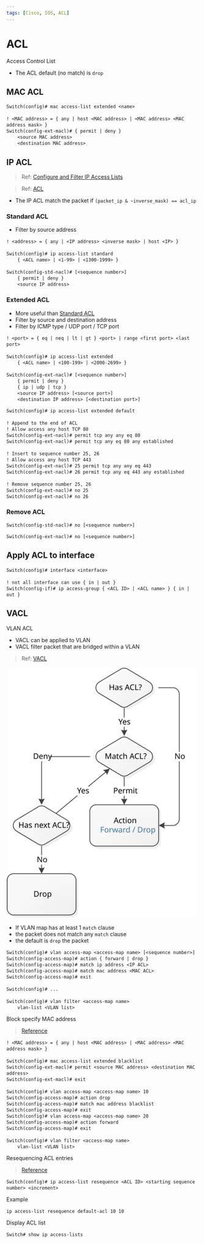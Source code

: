 ```yaml
---
tags: [Cisco, IOS, ACL]
---
```


# ACL

Access Control List

- The ACL default (no match) is `drop`

## MAC ACL

```cisco
Switch(config)# mac access-list extended <name>

! <MAC address> = { any | host <MAC address> | <MAC address> <MAC address mask> }
Switch(config-ext-macl)# { permit | deny } 
    <source MAC address> 
    <destination MAC address>
```

## IP ACL

> Ref: [Configure and Filter IP Access Lists](https://www.cisco.com/c/en/us/support/docs/security/ios-firewall/23602-confaccesslists.html)

> Ref: [ACL](acl.pdf)

- The IP ACL match the packet if `(packet_ip & ~inverse_mask) == acl_ip`

### Standard ACL

- Filter by source address

```cisco
! <address> = { any | <IP address> <inverse mask> | host <IP> }

Switch(config)# ip access-list standard 
    { <ACL name> | <1-99> | <1300-1999> }

Switch(config-std-nacl)# [<sequence number>] 
    { permit | deny } 
    <source IP address>
```

### Extended ACL

- More useful than [Standard ACL](#standard-acl)
- Filter by source and destination address
- Filter by ICMP type / UDP port / TCP port

```cisco title="Syntax"
! <port> = { eq | neq | lt | gt } <port> | range <first port> <last port>

Switch(config)# ip access-list extended 
    { <ACL name> | <100-199> | <2000-2699> }

Switch(config-ext-nacl)# [<sequence number>] 
    { permit | deny } 
    { ip | udp | tcp } 
    <source IP address> [<source port>] 
    <destination IP address> [<destination port>]
```

```cisco title="Sample"
Switch(config)# ip access-list extended default

! Append to the end of ACL
! Allow access any host TCP 80
Switch(config-ext-nacl)# permit tcp any any eq 80
Switch(config-ext-nacl)# permit tcp any eq 80 any established

! Insert to sequence number 25, 26
! Allow access any host TCP 443
Switch(config-ext-nacl)# 25 permit tcp any any eq 443
Switch(config-ext-nacl)# 26 permit tcp any eq 443 any established

! Remove sequence number 25, 26
Switch(config-ext-nacl)# no 25
Switch(config-ext-nacl)# no 26
```

### Remove ACL

```cisco
Switch(config-std-nacl)# no [<sequence number>]
```

```cisco
Switch(config-ext-nacl)# no [<sequence number>] 
```

## Apply ACL to interface

```cisco
Switch(config)# interface <interface>

! not all interface can use { in | out }
Switch(config-if)# ip access-group { <ACL ID> | <ACL name> } { in | out }
```

## VACL

VLAN ACL

- VACL can be applied to VLAN
- VACL filter packet that are bridged within a VLAN

> Ref: [VACL](vacl.pdf)

![Flow](img/VACL.svg)

- If VLAN map has at least 1 `match` clause
- the packet does not match any `match` clause
- the default is `drop` the packet

```cisco
Switch(config)# vlan access-map <access-map name> [<sequence number>]
Switch(config-access-map)# action { forward | drop }
Switch(config-access-map)# match ip address <IP ACL>
Switch(config-access-map)# match mac address <MAC ACL>
Switch(config-access-map)# exit

Switch(config)# ...

Switch(config)# vlan filter <access-map name>
    vlan-list <VLAN list>
```

Block specify MAC address

> [Reference](https://www.cisco.com/c/en/us/support/docs/switches/catalyst-3550-series-switches/64844-mac-acl-block-arp.html)

```cisco
! <MAC address> = { any | host <MAC address> | <MAC address> <MAC address mask> }

Switch(config)# mac access-list extended blacklist
Switch(config-ext-macl)# permit <source MAC address> <destination MAC address>
Switch(config-ext-macl)# exit

Switch(config)# vlan access-map <access-map name> 10
Switch(config-access-map)# action drop
Switch(config-access-map)# match mac address blacklist
Switch(config-access-map)# exit
Switch(config)# vlan access-map <access-map name> 20
Switch(config-access-map)# action forward
Switch(config-access-map)# exit

Switch(config)# vlan filter <access-map name>
    vlan-list <VLAN list>
```

Resequencing ACL entries

> [Reference](https://www.cisco.com/c/en/us/td/docs/ios-xml/ios/sec_data_acl/configuration/xe-3s/sec-data-acl-xe-3s-book/sec-acl-seq-num.html)

```cisco
Switch(config)# ip access-list resequence <ACL ID> <starting sequence number> <increment>
```

Example

```cisco
ip access-list resequence default-acl 10 10
```

Display ACL list

```cisco
Switch# show ip access-lists
```
